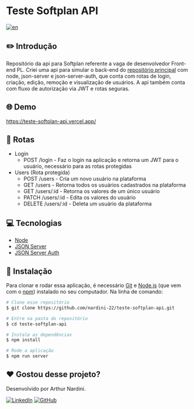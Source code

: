 # Teste Softplan API

[![en](https://img.shields.io/badge/README-English-red.svg)](https://github.com/nardini-22/teste-softplan-api/blob/master/README-en.md)

## ✏️ Introdução

Repositório da api para Softplan referente a vaga de desenvolvedor Front-end PL. Criei uma api para simular o back-end do [repositório principal](https://github.com/nardini-22/teste-softplan) com node, json-server e json-server-auth, que conta com rotas de login, criação, edição, remoção e visualização de usuários. A api também conta com fluxo de autorização via JWT e rotas seguras.

## 🌐 Demo

https://teste-softplan-api.vercel.app/

## 🚧 Rotas
  - Login
    - POST /login - Faz o login na aplicação e retorna um JWT para o usuário, necessário para as rotas protegidas
  - Users (Rota protegida)
    - POST /users - Cria um novo usuário na plataforma
    - GET /users - Retorna todos os usuários cadastrados na plataforma
    - GET /users/:id - Retorna os valores de um único usuário
    - PATCH /users/:id - Edita os valores do usuário
    - DELETE /users/:id - Deleta um usuário da plataforma

## 💻 Tecnologias

* [Node](https://nodejs.org/pt)
* [JSON Server](https://github.com/typicode/json-server)
* [JSON Server Auth](https://github.com/jeremyben/json-server-auth)


## 🚀 Instalação

Para clonar e rodar essa aplicação, é necessário [Git](https://git-scm.com) e [Node.js](https://nodejs.org/en/download/) (que vem com o [npm](http://npmjs.com)) instalado no seu computador. Na linha de comando:
```bash
# Clone esse repositório
$ git clone https://github.com/nardini-22/teste-softplan-api.git

# Entre na pasta do repositório
$ cd teste-softplan-api

# Instale as dependências
$ npm install

# Rode a aplicação
$ npm run server
```



 ## ❤️ Gostou desse projeto? 
Desenvolvido por Arthur Nardini.

[![LinkedIn](https://img.shields.io/badge/linkedin-%230077B5.svg?style=for-the-badge&logo=linkedin&logoColor=white)](https://www.linkedin.com/in/arthur-nardini/)
[![GitHub](https://img.shields.io/badge/github-%23121011.svg?style=for-the-badge&logo=github&logoColor=white)](https://github.com/nardini-22)
